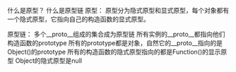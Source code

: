 什么是原型？ 什么是原型链
原型： 原型分为隐式原型和显式原型，每个对象都有一个隐式原型，它指向自己的构造函数的显式原型。

原型链： 多个__proto__组成的集合成为原型链
  所有实例的__proto__都指向他们构造函数的prototype
  所有的prototype都是对象，自然它的__proto__指向的是Object()的prototype
  所有的构造函数的隐式原型指向的都是Function()的显示原型
  Object的隐式原型是null
